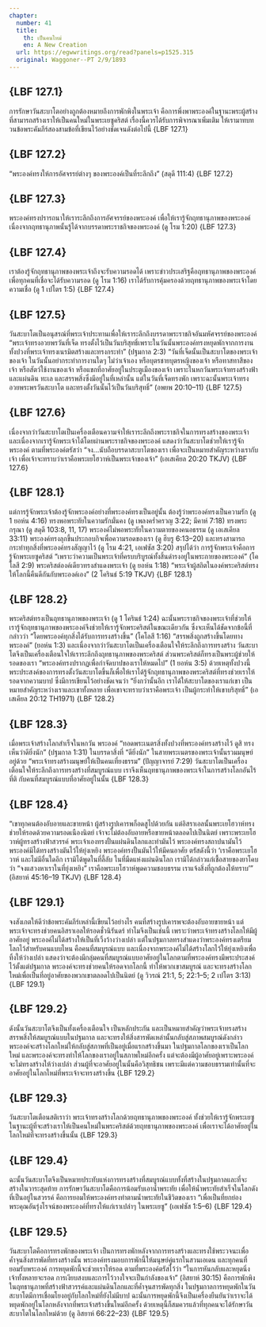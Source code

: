 ```yaml
---
chapter:
  number: 41
  title:
    th: เป็นคนใหม่
    en: A New Creation
  url: https://egwwritings.org/read?panels=p1525.315
  original: Waggoner--PT 2/9/1893
---
```


## {LBF 127.1}

การรักษาวันสะบาโตอย่างถูกต้องหมายถึงการพักพิงในพระเจ้า คือการพึ่งพาพระองค์ในฐานะพระผู้สร้างที่สามารถสร้างเราให้เป็นคนใหม่ในพระเยซูคริสต์ เรื่องนี้ควรได้รับการพิจารณาเพิ่มเติม ให้เรามาทบทวนข้อพระคัมภีร์สองสามข้อที่เขียนไว้อย่างชัดเจนดังต่อไปนี้ {LBF 127.1}

## {LBF 127.2}

“พระองค์ทรงให้การอัศจรรย์ต่างๆ ของพระองค์เป็นที่ระลึกถึง” (สดุดี 111:4) {LBF 127.2}

## {LBF 127.3}

พระองค์ทรงปรารถนาให้เราระลึกถึงการอัศจรรย์ของพระองค์ เพื่อให้เรารู้จักฤทธานุภาพของพระองค์ เนื่องจากฤทธานุภาพนั้นรู้ได้จากบรรดาพระราชกิจของพระองค์ (ดู โรม 1:20) {LBF 127.3}

## {LBF 127.4}

เราต้องรู้จักฤทธานุภาพของพระเจ้าถึงจะรับความรอดได้ เพราะข่าวประเสริฐคือฤทธานุภาพของพระองค์เพื่อทุกคนที่เชื่อจะได้รับความรอด (ดู โรม 1:16) เราได้รับการคุ้มครองด้วยฤทธานุภาพของพระเจ้าโดยความเชื่อ (ดู 1 เปโตร 1:5) {LBF 127.4}

## {LBF 127.5}

วันสะบาโตเป็นอนุสรณ์ที่พระเจ้าประทานเพื่อให้เราระลึกถึงบรรดาพระราชกิจอันมหัศจรรย์ของพระองค์ “พระเจ้าทรงอวยพรวันที่เจ็ด ทรงตั้งไว้เป็นวันบริสุทธิ์เพราะในวันนั้นพระองค์ทรงหยุดพักจากการงานทั้งปวงที่พระเจ้าทรงเนรมิตสร้างและทรงกระทำ” (ปฐมกาล 2:3) “วันที่เจ็ดนั้นเป็นสะบาโตของพระเจ้าของเจ้า ในวันนั้นอย่ากระทำการงานใดๆ ไม่ว่าเจ้าเอง หรือบุตรชายบุตรหญิงของเจ้า หรือทาสทาสีของเจ้า หรือสัตว์ใช้งานของเจ้า หรือแขกที่อาศัยอยู่ในประตูเมืองของเจ้า เพราะในหกวันพระเจ้าทรงสร้างฟ้าและแผ่นดิน ทะเล และสรรพสิ่งซึ่งมีอยู่ในที่เหล่านั้น แต่ในวันที่เจ็ดทรงพัก เพราะฉะนั้นพระเจ้าทรงอวยพระพรวันสะบาโต และทรงตั้งวันนั้นไว้เป็นวันบริสุทธิ์” (อพยพ 20:10–11) {LBF 127.5}

## {LBF 127.6}

เนื่องจากว่าวันสะบาโตเป็นเครื่องเตือนความจำให้เราระลึกถึงพระราชกิจในการทรงสร้างของพระเจ้า และเนื่องจากเรารู้จักพระเจ้าได้โดยผ่านพระราชกิจของพระองค์ แสดงว่าวันสะบาโตช่วยให้เรารู้จักพระองค์ ตามที่พระองค์ตรัสว่า “จง...นับถือบรรดาสะบาโตของเรา เพื่อจะเป็นหมายสำคัญระหว่างเรากับเจ้า เพื่อเจ้าจะทราบว่าเราคือพระเยโฮวาห์เป็นพระเจ้าของเจ้า” (เอเสเคียล 20:20 TKJV) {LBF 127.6}

## {LBF 128.1}

แต่การรู้จักพระเจ้าต้องรู้จักพระองค์อย่างที่พระองค์ทรงเป็นอยู่นั้น ต้องรู้ว่าพระองค์ทรงเป็นความรัก (ดู 1 ยอห์น 4:16) ทรงพอพระทัยในความรักมั่นคง (ดู เพลงคร่ำครวญ 3:22; มีคาห์ 7:18) ทรงพระกรุณา (ดู สดุดี 103:8, 11, 17) พระองค์ไม่พอพระทัยในความตายของคนอธรรม (ดู เอเสเคียล 33:11) พระองค์ทรงลุกขึ้นประกอบกิจเพื่อความรอดของเรา (ดู ฮีบรู 6:13–20) และทรงสามารถกระทำทุกสิ่งที่พระองค์ทรงสัญญาไว้ (ดู โรม 4:21, เอเฟซัส 3:20) สรุปได้ว่า การรู้จักพระเจ้าคือการรู้จักพระเยซูคริสต์ “เพราะว่าความเป็นพระเจ้าที่ครบบริบูรณ์ทั้งสิ้นดำรงอยู่ในพระกายของพระองค์” (โคโลสี 2:9) พระคริสต์องค์เดียวทรงสำแดงพระเจ้า (ดู ยอห์น 1:18) “พระเจ้าผู้สถิตในองค์พระคริสต์ทรงให้โลกนี้คืนดีกันกับพระองค์เอง” (2 โครินธ์ 5:19 TKJV) {LBF 128.1}

## {LBF 128.2}

พระคริสต์ทรงเป็นฤทธานุภาพของพระเจ้า (ดู 1 โครินธ์ 1:24) ฉะนั้นพระราชกิจของพระเจ้าที่ช่วยให้เรารู้จักฤทธานุภาพของพระองค์จึงช่วยให้เรารู้จักพระคริสต์ในขณะเดียวกัน ซึ่งจะเห็นได้ชัดจากข้อนี้ที่กล่าวว่า “โดยพระองค์ทุกสิ่งได้รับการทรงสร้างขึ้น” (โคโลสี 1:16) “สรรพสิ่งถูกสร้างขึ้นโดยทางพระองค์” (ยอห์น 1:3) และเนื่องจากว่าวันสะบาโตเป็นเครื่องเตือนใจให้ระลึกถึงการทรงสร้าง วันสะบาโตจึงเป็นเครื่องเตือนใจให้เราระลึกถึงฤทธานุภาพของพระคริสต์ ส่วนพระคริสต์ก็ทรงเป็นพระผู้ช่วยให้รอดของเรา “พระองค์ทรงปรากฏเพื่อกำจัดบาปของเราให้หมดไป” (1 ยอห์น 3:5) ด้วยเหตุทั้งปวงนี้ พระประสงค์ของการทรงตั้งวันสะบาโตขึ้นก็เพื่อให้เราได้รู้จักฤทธานุภาพของพระคริสต์ที่ทรงช่วยเราให้รอดจากความบาป ซึ่งมีการเขียนไว้อย่างชัดเจนว่า “ยิ่งกว่านั้นอีก เราได้ให้สะบาโตของเราแก่เขา เป็นหมายสำคัญระหว่างเราและเขาทั้งหลาย เพื่อเขาจะทราบว่าเราคือพระเจ้า เป็นผู้กระทำให้เขาบริสุทธิ์” (เอเสเคียล 20:12 TH1971) {LBF 128.2}

## {LBF 128.3}

เมื่อพระเจ้าสร้างโลกสำเร็จในหกวัน พระองค์ “ทอดพระเนตรสิ่งทั้งปวงที่พระองค์ทรงสร้างไว้ ดูสิ ทรงเห็นว่าดียิ่งนัก” (ปฐมกาล 1:31) ในบรรดาสิ่งที่ “ดียิ่งนัก” ในสายพระเนตรของพระเจ้านั้นรวมมนุษย์อยู่ด้วย “พระเจ้าทรงสร้างมนุษย์ให้เป็นคนเที่ยงธรรม” (ปัญญาจารย์ 7:29) วันสะบาโตเป็นเครื่องเตือนใจให้ระลึกถึงการทรงสร้างที่สมบูรณ์แบบ เราจึงเห็นฤทธานุภาพของพระเจ้าในการสร้างโลกอันไร้ที่ติ กับคนที่สมบูรณ์แบบที่อาศัยอยู่ในนั้น {LBF 128.3}

## {LBF 128.4}

“เขาทุกคนต้องอับอายและขายหน้า ผู้สร้างรูปเคารพก็อดสูไปด้วยกัน แต่อิสราเอลนั้นพระเยโฮวาห์ทรงช่วยให้รอดด้วยความรอดเนืองนิตย์ เจ้าจะไม่ต้องอับอายหรือขายหน้าตลอดไปเป็นนิตย์ เพราะพระเยโฮวาห์ผู้ทรงสร้างฟ้าสวรรค์ พระเจ้าเองทรงปั้นแผ่นดินโลกและทำมันไว้ พระองค์ทรงสถาปนามันไว้ พระองค์มิได้ทรงสร้างมันไว้ให้ยุ่งเหยิง พระองค์ทรงปั้นมันไว้ให้มีคนอาศัย ตรัสดังนี้ว่า ‘เราคือพระเยโฮวาห์ และไม่มีอื่นใดอีก เรามิได้พูดในที่ลี้ลับ ในที่มืดแห่งแผ่นดินโลก เรามิได้กล่าวแก่เชื้อสายของยาโคบว่า “จงแสวงหาเราในที่ยุ่งเหยิง” เราคือพระเยโฮวาห์พูดความชอบธรรม เราแจ้งสิ่งที่ถูกต้องให้ทราบ’” (อิสยาห์ 45:16–19 TKJV) {LBF 128.4}

## {LBF 129.1}

จงสังเกตให้ดีว่าข้อพระคัมภีร์เหล่านี้เขียนไว้อย่างไร คนที่สร้างรูปเคารพจะต้องอับอายขายหน้า แต่พระเจ้าจะทรงช่วยคนอิสราเอลให้รอดชั่วนิรันดร์ ทำไมจึงเป็นเช่นนี้ เพราะว่าพระเจ้าทรงสร้างโลกให้มีผู้อาศัยอยู่ พระองค์ไม่ได้สร้างให้เป็นที่เวิ้งว้างว่างเปล่า แต่ในปฐมกาลทรงสำแดงว่าพระองค์ทรงเตรียมโลกไว้สำหรับคนแบบไหน คือคนที่สมบูรณ์แบบ และเนื่องจากพระองค์ไม่ได้สร้างโลกไว้ให้ยุ่งเหยิงเพื่อทิ้งให้ว่างเปล่า แสดงว่าจะต้องมีกลุ่มคนที่สมบูรณ์แบบอาศัยอยู่ในโลกตามที่พระองค์ทรงมีพระประสงค์ไว้ตั้งแต่ปฐมกาล พระองค์จะทรงช่วยคนให้รอดจากโลกนี้ ทำให้พวกเขาสมบูรณ์ และจะทรงสร้างโลกใหม่เพื่อเป็นที่อยู่อาศัยของพวกเขาตลอดไปเป็นนิตย์ (ดู วิวรณ์ 21:1, 5; 22:1–5; 2 เปโตร 3:13) {LBF 129.1}

## {LBF 129.2}

ดังนั้นวันสะบาโตจึงเป็นทั้งเครื่องเตือนใจ เป็นหลักประกัน และเป็นหมายสำคัญว่าพระเจ้าทรงสร้างสรรพสิ่งให้สมบูรณ์แบบในปฐมกาล และจะทรงให้สิ่งสารพัดเหล่านั้นกลับสู่สภาพสมบูรณ์ดังกล่าว พระองค์จะสร้างโลกใหม่ให้กลับสู่สภาพที่เป็นอยู่เมื่อแรกสร้างขึ้นมา ในปฐมกาลโลกของเราเป็นโลกใหม่ และพระองค์จะทรงทำให้โลกของเราอยู่ในสภาพใหม่อีกครั้ง แต่จะต้องมีผู้อาศัยอยู่เพราะพระองค์จะไม่ทรงสร้างให้ว่างเปล่า ส่วนผู้ที่จะอาศัยอยู่ในนั้นคือวิสุทธิชน เพราะมีแต่ความชอบธรรมเท่านั้นที่จะอาศัยอยู่ในโลกใหม่ที่พระเจ้าจะทรงสร้างขึ้น {LBF 129.2}

## {LBF 129.3}

วันสะบาโตเตือนสติเราว่า พระเจ้าทรงสร้างโลกด้วยฤทธานุภาพของพระองค์ ทั้งช่วยให้เรารู้จักพระเยซูในฐานะผู้ที่จะสร้างเราให้เป็นคนใหม่ในพระคริสต์ด้วยฤทธานุภาพของพระองค์ เพื่อเราจะได้อาศัยอยู่ในโลกใหม่ที่จะทรงสร้างขึ้นนั้น {LBF 129.3}

## {LBF 129.4}

ฉะนั้นวันสะบาโตจึงเป็นหมายประทับแห่งการทรงสร้างที่สมบูรณ์แบบทั้งที่สร้างในปฐมกาลและที่จะสร้างในวาระสุดท้าย การรักษาวันสะบาโตคือการน้อมรับเอาน้ำพระทัย เพื่อให้น้ำพระทัยสำเร็จในโลกดังที่เป็นอยู่ในสวรรค์ คือการยอมให้พระองค์ทรงทำตามน้ำพระทัยในชีวิตของเรา “เพื่อเป็นที่ยกย่องพระคุณอันรุ่งโรจน์ของพระองค์ที่ทรงให้แก่เราเปล่าๆ ในพระเยซู” (เอเฟซัส 1:5–6) {LBF 129.4}

## {LBF 129.5}

วันสะบาโตคือการทรงพักของพระเจ้า เป็นการทรงพักหลังจากการทรงสร้างและทรงใช้พระวจนะเพื่อค้ำจุนสิ่งสารพัดที่ทรงสร้างนั้น พระองค์ทรงมอบการพักนี้ให้มนุษย์คู่แรกในสวนเอเดน และทุกคนที่ยอมรับพระองค์ การหยุดพักนี้จะช่วยเราให้รอด ตามที่พระองค์ตรัสไว้ว่า “ในการหันกลับและหยุดนิ่ง เจ้าทั้งหลายจะรอด การเงียบสงบและการไว้วางใจจะเป็นกำลังของเจ้า” (อิสยาห์ 30:15) คือการพักพิงในฤทธานุภาพที่สร้างฟ้าสวรรค์และแผ่นดินโลกและที่ค้ำจุนสารพัดทุกสิ่ง ในปฐมกาลการหยุดพักในวันสะบาโตมีการเชื่อมโยงอยู่กับโลกใหม่ที่ยังไม่มีบาป ฉะนั้นการหยุดพักนี้จึงเป็นเครื่องยืนยันว่าเราจะได้หยุดพักอยู่ในโลกหลังจากที่พระเจ้าสร้างขึ้นใหม่อีกครั้ง ด้วยเหตุนี้ก็สมควรแล้วที่ทุกคนจะได้รักษาวันสะบาโตในโลกใหม่ด้วย (ดู อิสยาห์ 66:22–23) {LBF 129.5}
